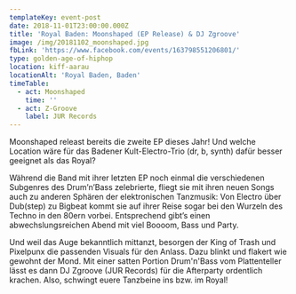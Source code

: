 ```yaml
---
templateKey: event-post
date: 2018-11-01T23:00:00.000Z
title: 'Royal Baden: Moonshaped (EP Release) & DJ Zgroove'
image: /img/20181102_moonshaped.jpg
fbLink: 'https://www.facebook.com/events/163798551206801/'
type: golden-age-of-hiphop
location: kiff-aarau
locationAlt: 'Royal Baden, Baden'
timeTable:
  - act: Moonshaped
    time: ''
  - act: Z-Groove
    label: JUR Records
---
```

Moonshaped releast bereits die zweite EP dieses Jahr! Und welche Location wäre für das Badener Kult-Electro-Trio (dr, b, synth) dafür besser geeignet als das Royal?

Während die Band mit ihrer letzten EP noch einmal die verschiedenen Subgenres des Drum’n’Bass zelebrierte, fliegt sie mit ihren neuen Songs auch zu anderen Sphären der elektronischen Tanzmusik: Von Electro über Dub(step) zu Bigbeat kommt sie auf ihrer Reise sogar bei den Wurzeln des Techno in den 80ern vorbei. Entsprechend gibt’s einen abwechslungsreichen Abend mit viel Boooom, Bass und Party.

Und weil das Auge bekanntlich mittanzt, besorgen der King of Trash und Pixelpunx die passenden Visuals für den Anlass. Dazu blinkt und flakert wie gewohnt der Mond. Mit einer satten Portion Drum'n'Bass vom Plattenteller lässt es dann DJ Zgroove (JUR Records) für die Afterparty ordentlich krachen. Also, schwingt euere Tanzbeine ins bzw. im Royal!
